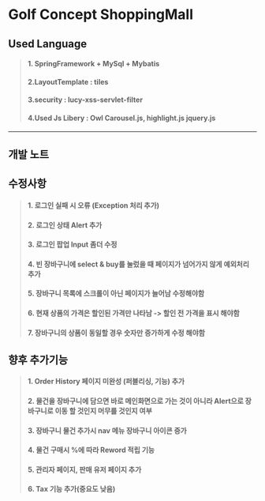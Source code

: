 # Golf Concept ShoppingMall
## Used Language 
> #### 1. SpringFramework + MySql + Mybatis
> #### 2.LayoutTemplate : tiles
> #### 3.security : lucy-xss-servlet-filter
> #### 4.Used Js Libery : Owl Carousel.js, highlight.js jquery.js  
----------

## 개발 노트

## 수정사항
> #### 1. 로그인 실패 시 오류 (Exception 처리 추가)
> #### 2. 로그인 상태 Alert 추가
> #### 3. 로그인 팝업 Input 좀더 수정
> #### 4. 빈 장바구니에 select & buy를 눌렀을 때 페이지가 넘어가지 않게 예외처리 추가
> #### 5. 장바구니 목록에 스크롤이 아닌 페이지가 늘어남 수정해야함
> #### 6. 현재 상품의 가격은 할인된 가격만 나타남 -> 할인 전 가격을 표시 해야함
> #### 7. 장바구니의 상품이 동일할 경우 숫자만 증가하게 수정 해야함

## 향후 추가기능
> #### 1. Order History 페이지 미완성 (퍼블리싱, 기능) 추가
> #### 2. 물건을 장바구니에 담으면 바로 메인화면으로 가는 것이 아니라 Alert으로 장바구니로 이동 할 것인지 머무를 것인지 여부
> #### 3. 장바구니 물건 추가시 nav 메뉴 장바구니 아이콘 증가
> #### 4. 물건 구매시 %에 따라 Reword 적립 기능
> #### 5. 관리자 페이지, 판매 유저 페이지 추가
> #### 6. Tax 기능 추가(중요도 낮음)

